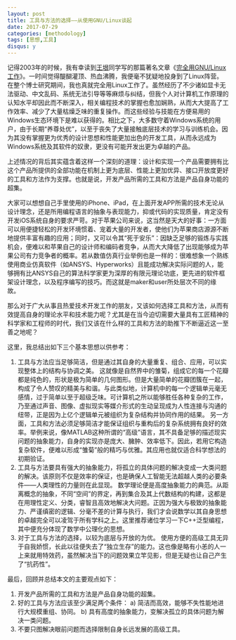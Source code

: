 ```yaml
---
layout: post
title: 工具与方法的选择——从使用GNU/Linux谈起
date: 2017-07-29
categories: [methodology]
tags: [思想,工具]
disqus: y
---
```


记得2003年的时候，我有幸读到[王垠](https://baike.baidu.com/item/%E7%8E%8B%E5%9E%A0)同学写的那篇著名文章《[完全用GNU/Linux工作](https://www.douban.com/group/topic/12121637/)》。一时间觉得醍醐灌顶、热血沸腾，我便毫不犹疑地投身到了Linux阵营。在整个博士研究期间，我也真就完全用Linux工作了。虽然经历了不少诸如显卡无法驱动、中文乱码、系统无法引导等等麻烦与纠结，但我个人对计算机工作原理的认知水平却因此而不断深入，相关编程技术的掌握也愈加娴熟，从而大大提高了工作效率、减少了大量枯燥乏味的重复操作。而这些经验与技能在方便易用的Windows生态环境下是难以获得的。相比之下，大多数守着Windows系统的用户，由于长期“养尊处优”，以至于丧失了大量接触底层技术的学习与训练机会。因为其没有掌握更为优秀的设计思想和性能更加出色的开发工具，从而永远成为Windows系统及其软件的奴隶，更没有可能开发出更为卓越的产品。

上述情况的背后其实蕴含着这样一个深刻的道理：设计和实现一个产品需要拥有比这个产品所提供的全部功能在机制上更为底层、性能上更加优异、接口开放度更好的工具和方法作为支撑。也就是说，开发产品所需的工具和方法是产品自身功能的超集。

大家可以想想自己手里使用的iPhone、iPad，在上面开发APP所需的技术无论从设计理念，还是所用编程语言的抽象与表现能力，抑或代码的实现质量，肯定没有开发iOS系统自身的要求严苛。对于苹果公司来说，这当然是天大的好事：一方面可以用便捷轻松的开发环境惯着、宠着大量的开发者，使他们为苹果商店源源不断地提供丰富有趣的应用；同时，又可以令其“死于安乐”：因缺乏足够的锻炼与实践机会，便难以和苹果自己的设计师和编码者竞争，从而大大降低了出现能够成为苹果公司有力竞争者的概率。若从数值仿真行业举例也是一样的：很难想象一个熟练使用商业仿真软件（如ANSYS、Hyperworks）且能成功解决实际问题的人，能够拥有比ANSYS自己的算法科学家更为深厚的有限元理论功底，更先进的软件框架设计理念，以及程序编写的技巧。而这就是maker和user所处层次不同的缘故。

那么对于广大从事且热爱技术开发工作的朋友，又该如何选择工具和方法，从而有效提高自身的理论水平和技术能力呢？尤其是在当今迫切需要大量具有工匠精神的科学家和工程师的时代，我们又该在什么样的工具和方法的助推下不断逼近这一至善之地呢？

这里，我总结出如下三个基本思想以供参考：

1.  工具与方法应当足够简洁，但是通过其自身的大量重复、组合、应用，可以实现整体上的结构与协调之美。 这就像是自然界中的雏菊，组成它的每一个花瓣都是纯色的，形状是极为简单的几何图形。但是大量简单的花瓣团簇在一起，构成了令人赞叹的精美与和谐。与此类似地，计算机中的每一个逻辑单元毫无感情，过于简单以至于超级乏味。可计算机之所以能够胜任各种复杂的工作，乃至通过声音、图像、虚拟现实等媒介形式的生动呈现成为人性连接与沟通的纽带，正是因为上亿个逻辑单元被组织为复杂结构并协同作用的结果。 另一方面，工具和方法必须足够简洁才能保证组织与重构后的复杂系统拥有良好的效率。举例来说，像MATLAB这种所谓的“高级”语言，其不具备足够的描述现实问题的抽象能力，自身的实现亦是庞大、臃肿、效率低下。因此，若用它构造复杂软件，便难以形成“雏菊”般的精巧与优雅。其应用也就仅适合科学想法的初期验证。
2.  工具与方法要具有强大的抽象能力，将孤立的具体问题的解决变成一大类问题的解决。该原则不仅是效率的保证，也是确保人工智能无法超越人类的必要条件——人类理性的力量则在此显现。 数学理论便是高度抽象能力的典范。从距离概念的抽象，不同“空间”的界定，再到集合及其上代数结构的构建，这都是在用理性定义、分类，睿智且高效地解决大问题。正因为强大与极致的抽象能力、严谨缜密的逻辑、分毫不差的计算与执行，我们才会说数学以其自身思想的卓越完全可以凌驾于所有学科之上。这里推荐诸位学习一下C++泛型编程，其中便充分体现了数学中公理化的思想。
3.  对于工具与方法的选择，以较为底层与开放的为优。 使用方便的高级工具无异于自我娇惯，长此以往便失去了“独立生存”的能力。这也像是略有小恙的人一上来就用特效药，虽然解决当下的问题效果立竿见影，但是无疑也让自己产生了“抗药性”。

最后，回顾并总结本文的主要观点如下：

1.  开发产品所需的工具和方法是产品自身功能的超集。
2.  好的工具与方法应该至少满足两个条件： a) 简洁而高效，能够不失性能地进行大规模重组、协同。 b) 具有高度的抽象能力，变解决孤立的具体问题为解决一类问题。
3.  不要只图解决眼前问题而选择限制自身长远发展的高级工具。
